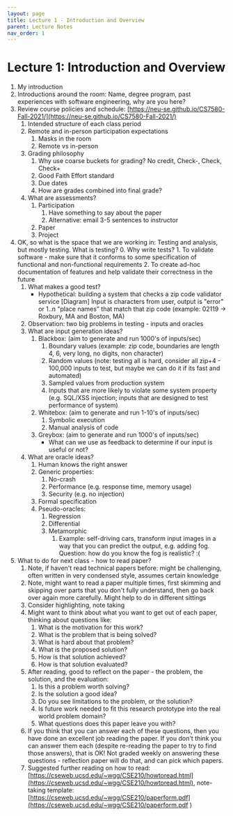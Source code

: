 ```yaml
---
layout: page
title: Lecture 1 - Introduction and Overview
parent: Lecture Notes
nav_order: 1
---
```


# Lecture 1: Introduction and Overview

1. My introduction
2. Introductions around the room: Name, degree program, past experiences with software engineering, why are you here?
3. Review course policies and schedule: [https://neu-se.github.io/CS7580-Fall-2021/](https://neu-se.github.io/CS7580-Fall-2021/)
    1. Intended structure of each class period
    2. Remote and in-person participation expectations
        1. Masks in the room
        2. Remote vs in-person
    3. Grading philosophy
        1. Why use coarse buckets for grading? No credit, Check-, Check, Check+ 
        2. Good Faith Effort standard
        3. Due dates
        4. How are grades combined into final grade?
    4. What are assessments?
        1. Participation
            1. Have something to say about the paper
            2. Alternative: email 3-5 sentences to instructor
        2. Paper
        3. Project
4. OK, so what is the space that we are working in: Testing and analysis, but mostly testing. What is testing?
    0. Why write tests?
       1. To validate software - make sure that it conforms to some specification of functional and non-functional requirements
       2. To create ad-hoc documentation of features and help validate their correctness in the future
    1. What makes a good test?
        * Hypothetical: building a system that checks a zip code validator service
        [Diagram] Input is characters from user, output is "error" or 1..n "place names" that match that zip code (example: 02119 -> Roxbury, MA and Boston, MA)
    2. Observation: two big problems in testing - inputs and oracles
    3. What are input generation ideas?
        1. Blackbox: (aim to generate and run 1000's of inputs/sec)
            1. Boundary values (example: zip code, boundaries are length 4, 6, very long, no digits, non character)
            2. Random values (note: testing all is hard, consider all zip+4 - 100,000 inputs to test, but maybe we can do it if its fast and automated)
            3. Sampled values from production system
            4. Inputs that are more likely to violate some system property (e.g. SQL/XSS injection; inputs that are designed to test performance of system)
        2. Whitebox: (aim to generate and run 1-10's of inputs/sec)
            1. Symbolic execution
            2. Manual analysis of code
        3. Greybox: (aim to generate and run 1000's of inputs/sec)
            * What can we use as feedback to determine if our input is useful or not?
    4. What are oracle ideas?
        1. Human knows the right answer
        2. Generic properties:
            1. No-crash
            2. Performance (e.g. response time, memory usage)
            3. Security (e.g. no injection)
        3. Formal specification
        4. Pseudo-oracles:
            1. Regression
            2. Differential
            3. Metamorphic
                1. Example: self-driving cars, transform input images in a way that you can predict the output, e.g. adding fog. Question: how do you know the fog is realistic? :(
5. What to do for next class - how to read paper?
    1. Note, if haven't read technical papers before: might be challenging, often written in very condensed style, assumes certain knowledge
    2. Note, might want to read a paper multiple times, first skimming and skipping over parts that you don't fully understand, then go back over again more carefully. Might help to do in different sittings
    3. Consider highlighting, note taking
    4. Might want to think about what you want to get out of each paper, thinking about questions like:
        1. What is the motivation for this work? 
        2. What is the problem that is being solved?
        3. What is hard about that problem?
        4. What is the proposed solution?
        5. How is that solution achieved?
        6. How is that solution evaluated?
    5. After reading, good to reflect on the paper - the problem, the solution, and the evaluation:
        1. Is this a problem worth solving?
        2. Is the solution a good idea?
        3. Do you see limitations to the problem, or the solution?
        4. Is future work needed to fit this research prototype into the real world problem domain?
        5. What questions does this paper leave you with?
    6. If you think that you can answer each of these questions, then you have done an excellent job reading the paper. If you don't think you can answer them each (despite re-reading the paper to try to find those answers), that is OK! Not graded weekly on answering these questions - reflection paper will do that, and can pick which papers.
    7. Suggested further reading on how to read: [https://cseweb.ucsd.edu/~wgg/CSE210/howtoread.html](https://cseweb.ucsd.edu/~wgg/CSE210/howtoread.html), note-taking template: [https://cseweb.ucsd.edu/~wgg/CSE210/paperform.pdf](https://cseweb.ucsd.edu/~wgg/CSE210/paperform.pdf
)
